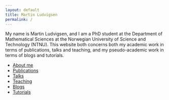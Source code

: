 ```yaml
---
layout: default
title: Martin Ludvigsen
permalink: /
---
```


My name is Martin Ludvigsen, and I am a PhD student at the Department of Mathematical Sciences at the Norwegian University of Science and Technology (NTNU).
This website both concerns both my academic work in terms of publications, talks and teaching, and my pseudo-academic work in terms of blogs and tutorials.

- [About me](/about/)
- [Publications](/publications/)
- [Talks](/talks/)
- [Teaching](/teaching/)
- [Blogs](/blogs/)
- [Tutorials](/tutorials/)
